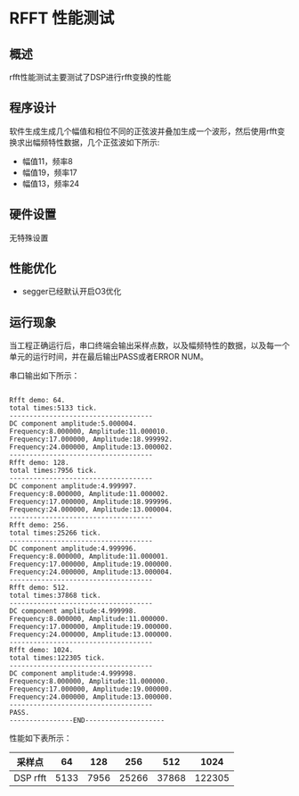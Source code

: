 # RFFT 性能测试
## 概述

rfft性能测试主要测试了DSP进行rfft变换的性能

## 程序设计

软件生成生成几个幅值和相位不同的正弦波并叠加生成一个波形，然后使用rfft变换求出幅频特性数据，几个正弦波如下所示:

- 幅值11，频率8
- 幅值19，频率17
- 幅值13，频率24

## 硬件设置

无特殊设置

## 性能优化

- segger已经默认开启O3优化

## 运行现象

当工程正确运行后，串口终端会输出采样点数，以及幅频特性的数据，以及每一个单元的运行时间，并在最后输出PASS或者ERROR NUM。

串口输出如下所示：

```console

Rfft demo: 64.
total times:5133 tick.
------------------------------------
DC component amplitude:5.000004.
Frequency:8.000000, Amplitude:11.000010.
Frequency:17.000000, Amplitude:18.999992.
Frequency:24.000000, Amplitude:13.000002.
------------------------------------
Rfft demo: 128.
total times:7956 tick.
------------------------------------
DC component amplitude:4.999997.
Frequency:8.000000, Amplitude:11.000002.
Frequency:17.000000, Amplitude:18.999996.
Frequency:24.000000, Amplitude:13.000004.
------------------------------------
Rfft demo: 256.
total times:25266 tick.
------------------------------------
DC component amplitude:4.999996.
Frequency:8.000000, Amplitude:11.000001.
Frequency:17.000000, Amplitude:19.000000.
Frequency:24.000000, Amplitude:13.000004.
------------------------------------
Rfft demo: 512.
total times:37868 tick.
------------------------------------
DC component amplitude:4.999998.
Frequency:8.000000, Amplitude:11.000000.
Frequency:17.000000, Amplitude:19.000000.
Frequency:24.000000, Amplitude:13.000000.
------------------------------------
Rfft demo: 1024.
total times:122305 tick.
------------------------------------
DC component amplitude:4.999998.
Frequency:8.000000, Amplitude:11.000000.
Frequency:17.000000, Amplitude:19.000000.
Frequency:24.000000, Amplitude:13.000000.
------------------------------------
PASS.
----------------END--------------------

```
性能如下表所示：

| 采样点              | 64    | 128   | 256   | 512    | 1024   |
|------------------|-------|-------|-------|--------|--------|
| DSP rfft          | 5133  | 7956    | 25266 | 37868      | 122305 |

